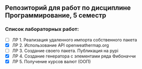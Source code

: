 ## Репозиторий для работ по дисциплине Программирование, 5 семестр

### Список лабораторных работ:
- [ ] ЛР 1. Реализация удаленного импорта собственного пакета
- [x] ЛР 2. Использование API openweathermap.org
- [ ] ЛР 3. Создание своего пакета. Публикация на pypi
- [x] ЛР 4. Создание генератора с элементами ряда Фибоначчи
- [x] ЛР 5. Получение курсов валют (ООП)

